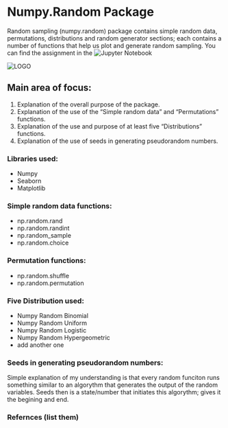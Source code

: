 # Numpy.Random Package
Random sampling (numpy.random) package contains simple random data, permutations, distributions and random generator sections; each contains a number of functions that help us plot and generate random sampling. You can find the assignment in the ![Jupyter Notebook](https://github.com/MartynaMisk/NumpyRandom/blob/master/Numpy_Random_Investigation.ipynb)

![LOGO](https://github.com/MartynaMisk/NumpyRandom/blob/master/NumPy_logo.png)

## Main area of focus:
1. Explanation of the overall purpose of the package. 
2. Explanation of the use of the “Simple random data” and “Permutations” functions.
3. Explanation of the use and purpose of at least five “Distributions” functions.
4. Explanation of the use of seeds in generating pseudorandom numbers.

### Libraries used:
- Numpy
- Seaborn
- Matplotlib

### Simple random data functions:
- np.random.rand
- np.random.randint
- np.random_sample
- np.random.choice

### Permutation functions:
- np.random.shuffle
- np.random.permutation

### Five Distribution used:
- Numpy Random Binomial
- Numpy Random Uniform
- Numpy Random Logistic
- Numpy Random Hypergeometric
- add another one

### Seeds in generating pseudorandom numbers:
Simple explanation of my understanding is that every random funciton runs something similar to an algorythm that generates the output of the random variables. Seeds then is a state/number that initiates this algorythm; gives it the begining and end.

### Refernces (list them)



